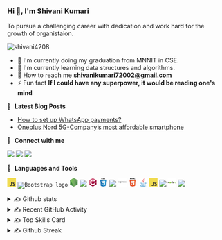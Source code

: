 ### Hi 👋, I'm Shivani Kumari 

To pursue a challenging career with dedication and work hard for the growth of organistaion.
<p align="left"> <img src="https://komarev.com/ghpvc/?username=shivani4208&label=Profile%20views&color=0e75b6&style=flat" alt="shivani4208" /> </p>

- 🎯 I'm currently doing my graduation from MNNIT in CSE.
- 📝 I'm currently learning data structures and algorithms.
- 📧 How to reach me **shivanikumari72002@gmail.com**
- ⚡ Fun fact **If I could have any superpower, it would be reading one's mind**


📕 &nbsp;**Latest Blog Posts**
<!-- BLOG-POST-LIST:START -->
- [How to set up WhatsApp payments?](https://techtrekker.in/how-to-set-up-whatsapp-payments/)
- [Oneplus Nord 5G-Company’s most affordable smartphone](https://techtrekker.in/oneplus-nord-5g-companys-most-affordable-smartphone/)
<!-- BLOG-POST-LIST:END -->

🤝 &nbsp;**Connect with me**

<code><img height="20" src="https://raw.githubusercontent.com/rahuldkjain/github-profile-readme-generator/master/src/images/icons/Social/devto.svg"/></code>
<code><img height="20" src="https://raw.githubusercontent.com/rahuldkjain/github-profile-readme-generator/master/src/images/icons/Social/linked-in-alt.svg"/></code>
<code><img height="20" src="https://raw.githubusercontent.com/rahuldkjain/github-profile-readme-generator/master/src/images/icons/Social/geeks-for-geeks.svg"/></code>
 
📙 &nbsp;**Languages and Tools**

<code><img height="20" src="https://raw.githubusercontent.com/github/explore/80688e429a7d4ef2fca1e82350fe8e3517d3494d/topics/javascript/javascript.png"></code>
<code><img src="https://v5.getbootstrap.com/docs/5.0/assets/brand/bootstrap-logo-shadow.png" alt="Bootstrap logo" width="25" height="20"></code>
<code><img height="20" src="https://raw.githubusercontent.com/github/explore/80688e429a7d4ef2fca1e82350fe8e3517d3494d/topics/nodejs/nodejs.png"></code>
<code><img height="20"  src="https://webassets.mongodb.com/_com_assets/cms/MongoDB_Logo_FullColorBlack_RGB-4td3yuxzjs.png"></code>
<code><img height="20"  src="https://raw.githubusercontent.com/devicons/devicon/master/icons/cplusplus/cplusplus-original.svg"></code>
<code><img height="20"  src="https://raw.githubusercontent.com/devicons/devicon/master/icons/css3/css3-original-wordmark.svg"></code>
<code><img height="20"  src="https://www.vectorlogo.zone/logos/dartlang/dartlang-icon.svg"></code>
<code><img height="20"  src="https://raw.githubusercontent.com/devicons/devicon/master/icons/express/express-original-wordmark.svg"></code>
<code><img height="20"  src="https://raw.githubusercontent.com/devicons/devicon/master/icons/html5/html5-original-wordmark.svg"></code>
<code><img height="20"  src="https://raw.githubusercontent.com/devicons/devicon/master/icons/java/java-original.svg"></code>
<code><img height="20"  src="https://raw.githubusercontent.com/devicons/devicon/master/icons/javascript/javascript-original.svg"></code>
<code><img height="20"  src="https://cdn.worldvectorlogo.com/logos/pug.svg"></code>
<code><img height="20"  src="https://raw.githubusercontent.com/devicons/devicon/master/icons/nodejs/nodejs-original-wordmark.svg"></code>
<code><img height="20"  src="https://raw.githubusercontent.com/devicons/devicon/master/icons/react/react-original-wordmark.sv"></code>

<details>
  <summary>✍ Github stats</summary>
  <p><img align="center" src="https://github-readme-stats.vercel.app/api?username=shivani4208&show_icons=true&locale=en&theme=radical" alt="shivani4208" /></p>
</details>

<details>
  <summary>✍ Recent GitHub Activity</summary>
  
<!--START_SECTION:activity-->
1. 🎉 Merged PR [#26](https://github.com/ContriHUB/Concise/pull/26) in [ContriHUB/Concise](https://github.com/ContriHUB/Concise)
2. 🎉 Merged PR [#51](https://github.com/ContriHUB/LeetSolve/pull/51) in [ContriHUB/LeetSolve](https://github.com/ContriHUB/LeetSolve)
3. 🎉 Merged PR [#36](https://github.com/ContriHUB/Gif-It/pull/36) in [ContriHUB/Gif-It](https://github.com/ContriHUB/Gif-It)
<!--END_SECTION:activity-->
</details>

<details>
  <summary>✍ Top Skills Card</summary>
  <p><img align="center" src="https://github-readme-stats.vercel.app/api/top-langs?username=shivani4208&show_icons=true&locale=en&layout=compact" alt="shivani4208" /></p>
</details>

<details>
  <summary>✍ Github Streak</summary>
  <p><img align="left" src="https://github-readme-streak-stats.herokuapp.com/?user=shivani4208&" alt="shivani4208" /></p>
</details>
